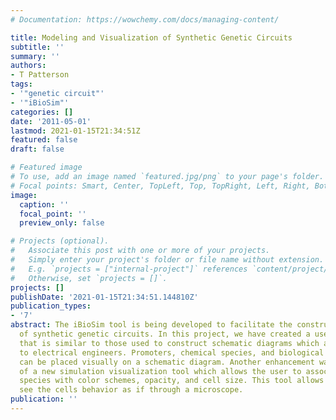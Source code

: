 ```yaml
---
# Documentation: https://wowchemy.com/docs/managing-content/

title: Modeling and Visualization of Synthetic Genetic Circuits
subtitle: ''
summary: ''
authors:
- T Patterson
tags:
- '"genetic circuit"'
- '"iBioSim"'
categories: []
date: '2011-05-01'
lastmod: 2021-01-15T21:34:51Z
featured: false
draft: false

# Featured image
# To use, add an image named `featured.jpg/png` to your page's folder.
# Focal points: Smart, Center, TopLeft, Top, TopRight, Left, Right, BottomLeft, Bottom, BottomRight.
image:
  caption: ''
  focal_point: ''
  preview_only: false

# Projects (optional).
#   Associate this post with one or more of your projects.
#   Simply enter your project's folder or file name without extension.
#   E.g. `projects = ["internal-project"]` references `content/project/deep-learning/index.md`.
#   Otherwise, set `projects = []`.
projects: []
publishDate: '2021-01-15T21:34:51.144810Z'
publication_types:
- '7'
abstract: The iBioSim tool is being developed to facilitate the construction and simulation
  of synthetic genetic circuits. In this project, we have created a user interface
  that is similar to those used to construct schematic diagrams which are familiar
  to electrical engineers. Promoters, chemical species, and biological relationships
  can be placed visually on a schematic diagram. Another enhancement was the creation
  of a new simulation visualization tool which allows the user to associate chemical
  species with color schemes, opacity, and cell size. This tool allows the user to
  see the cells behavior as if through a microscope.
publication: ''
---
```

